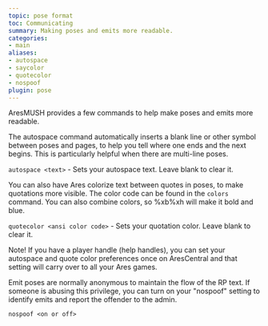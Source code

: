 ```yaml
---
topic: pose format
toc: Communicating
summary: Making poses and emits more readable.
categories:
- main
aliases: 
- autospace
- saycolor
- quotecolor
- nospoof
plugin: pose
---
```

AresMUSH provides a few commands to help make poses and emits more readable.

The autospace command automatically inserts a blank line or other symbol between poses and pages, to help you tell where one ends and the next begins.  This is particularly helpful when there are multi-line poses.

`autospace <text>` - Sets your autospace text.  Leave blank to clear it.

You can also have Ares colorize text between quotes in poses, to make quotations more visible.  The color code can be found in the `colors` command.  You can also combine colors, so \%xb\%xh will make it bold and blue.

`quotecolor <ansi color code>` - Sets your quotation color.  Leave blank to clear it.

Note!  If you have a player handle (help handles), you can set your autospace and quote color preferences once on AresCentral and that setting will carry over to all your Ares games.

Emit poses are normally anonymous to maintain the flow of the RP text.  If someone is abusing this privilege, you can turn on your "nospoof" setting to identify emits and report the offender to the admin.

`nospoof <on or off>`
